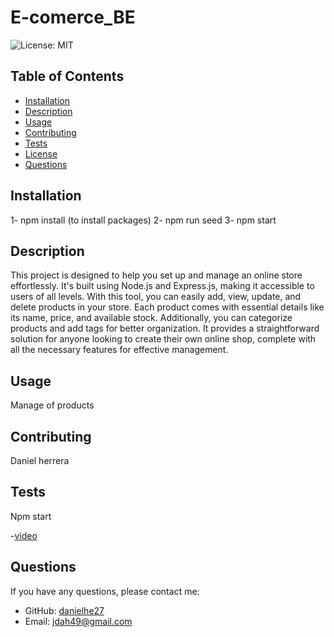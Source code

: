 # E-comerce_BE

![License: MIT](https://img.shields.io/badge/License-MIT-green.svg)


  ## Table of Contents
  - [Installation](#installation)
  - [Description](#Description)
  - [Usage](#usage)
  - [Contributing](#contributing)
  - [Tests](#tests)
  - [License](#license)
  - [Questions](#questions)

  ## Installation
  1- npm install (to install packages)
  2- npm run seed 
  3- npm start

  ## Description
  This project is designed to help you set up and manage an online store
  effortlessly. It's built using Node.js and Express.js, making it accessible to users of all levels. With this tool, 
  you can easily add, view, update, and delete products in your store. Each product comes with essential details like 
  its name, price, and available stock. Additionally, you can categorize products and add tags for better organization.
  It provides a straightforward solution for anyone looking to create their own online shop, complete with all the 
  necessary features for effective management.

  ## Usage
  Manage of products

  ## Contributing
  Daniel herrera

  ## Tests
  Npm start

  -[video]()
  
  ## Questions
  If you have any questions, please contact me:
  - GitHub: [danielhe27](https://github.com/danielhe27)
  - Email: jdah49@gmail.com
  
